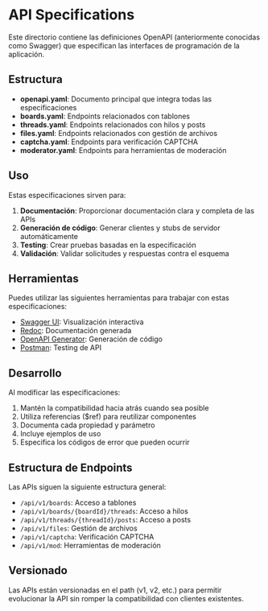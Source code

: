 # API Specifications

Este directorio contiene las definiciones OpenAPI (anteriormente conocidas como Swagger) que especifican las interfaces de programación de la aplicación.

## Estructura

- **openapi.yaml**: Documento principal que integra todas las especificaciones
- **boards.yaml**: Endpoints relacionados con tablones
- **threads.yaml**: Endpoints relacionados con hilos y posts
- **files.yaml**: Endpoints relacionados con gestión de archivos
- **captcha.yaml**: Endpoints para verificación CAPTCHA
- **moderator.yaml**: Endpoints para herramientas de moderación

## Uso

Estas especificaciones sirven para:

1. **Documentación**: Proporcionar documentación clara y completa de las APIs
2. **Generación de código**: Generar clientes y stubs de servidor automáticamente
3. **Testing**: Crear pruebas basadas en la especificación
4. **Validación**: Validar solicitudes y respuestas contra el esquema

## Herramientas

Puedes utilizar las siguientes herramientas para trabajar con estas especificaciones:

- [Swagger UI](https://swagger.io/tools/swagger-ui/): Visualización interactiva
- [Redoc](https://github.com/Redocly/redoc): Documentación generada
- [OpenAPI Generator](https://openapi-generator.tech/): Generación de código
- [Postman](https://www.postman.com/): Testing de API

## Desarrollo

Al modificar las especificaciones:

1. Mantén la compatibilidad hacia atrás cuando sea posible
2. Utiliza referencias ($ref) para reutilizar componentes
3. Documenta cada propiedad y parámetro
4. Incluye ejemplos de uso
5. Especifica los códigos de error que pueden ocurrir

## Estructura de Endpoints

Las APIs siguen la siguiente estructura general:

- `/api/v1/boards`: Acceso a tablones
- `/api/v1/boards/{boardId}/threads`: Acceso a hilos
- `/api/v1/threads/{threadId}/posts`: Acceso a posts
- `/api/v1/files`: Gestión de archivos
- `/api/v1/captcha`: Verificación CAPTCHA
- `/api/v1/mod`: Herramientas de moderación

## Versionado

Las APIs están versionadas en el path (v1, v2, etc.) para permitir evolucionar la API sin romper la compatibilidad con clientes existentes.